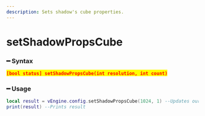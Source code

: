 ```yaml
---
description: Sets shadow's cube properties.
---
```


# setShadowPropsCube

### ━ Syntax

<mark style="color:red;">**`[bool status] setShadowPropsCube(int resolution, int count)`**</mark>

### ━ Usage

```lua
local result = vEngine.config.setShadowPropsCube(1024, 1) --Updates our shadow's cube properties
print(result) --Prints result
```
